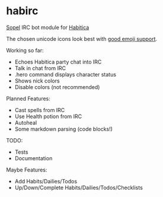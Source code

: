 # habirc
[Sopel][1] IRC bot module for [Habitica][2]

The chosen unicode icons look best with [good emoji support][3].

Working so far:

* Echoes Habitica party chat into IRC
* Talk in chat from IRC
* .hero command displays character status
* Shows nick colors
* Disable colors (not recommended)

Planned Features:

* Cast spells from IRC
* Use Health potion from IRC
* Autoheal
* Some markdown parsing (code blocks!)

TODO:

* Tests
* Documentation

Maybe Features:

* Add Habits/Dailies/Todos
* Up/Down/Complete Habits/Dailies/Todos/Checklists

[1]: https://github.com/sopel-irc/sopel
[2]: https://habitica.com
[3]: https://github.com/eosrei/emojione-color-font
